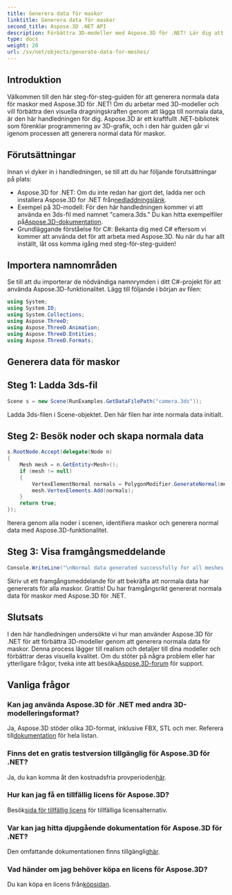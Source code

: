 ```yaml
---
title: Generera data för maskor
linktitle: Generera data för maskor
second_title: Aspose.3D .NET API
description: Förbättra 3D-modeller med Aspose.3D för .NET! Lär dig att generera normala data för maskor i denna steg-för-steg-guide. Realism möter enkelhet.
type: docs
weight: 20
url: /sv/net/objects/generate-data-for-meshes/
---
```

## Introduktion
Välkommen till den här steg-för-steg-guiden för att generera normala data för maskor med Aspose.3D för .NET! Om du arbetar med 3D-modeller och vill förbättra den visuella dragningskraften genom att lägga till normala data, är den här handledningen för dig. Aspose.3D är ett kraftfullt .NET-bibliotek som förenklar programmering av 3D-grafik, och i den här guiden går vi igenom processen att generera normal data för maskor.
## Förutsättningar
Innan vi dyker in i handledningen, se till att du har följande förutsättningar på plats:
- Aspose.3D for .NET: Om du inte redan har gjort det, ladda ner och installera Aspose.3D for .NET från[nedladdningslänk](https://releases.aspose.com/3d/net/).
-  Exempel på 3D-modell: För den här handledningen kommer vi att använda en 3ds-fil med namnet "camera.3ds." Du kan hitta exempelfiler på[Aspose.3D-dokumentation](https://reference.aspose.com/3d/net/).
- Grundläggande förståelse för C#: Bekanta dig med C# eftersom vi kommer att använda det för att arbeta med Aspose.3D.
Nu när du har allt inställt, låt oss komma igång med steg-för-steg-guiden!
## Importera namnområden
Se till att du importerar de nödvändiga namnrymden i ditt C#-projekt för att använda Aspose.3D-funktionalitet. Lägg till följande i början av filen:
```csharp
using System;
using System.IO;
using System.Collections;
using Aspose.ThreeD;
using Aspose.ThreeD.Animation;
using Aspose.ThreeD.Entities;
using Aspose.ThreeD.Formats;
```
## Generera data för maskor
## Steg 1: Ladda 3ds-fil
```csharp
Scene s = new Scene(RunExamples.GetDataFilePath("camera.3ds"));
```
Ladda 3ds-filen i Scene-objektet. Den här filen har inte normala data initialt.
## Steg 2: Besök noder och skapa normala data
```csharp
s.RootNode.Accept(delegate(Node n)
{
    Mesh mesh = n.GetEntity<Mesh>();
    if (mesh != null)
    {
        VertexElementNormal normals = PolygonModifier.GenerateNormal(mesh);
        mesh.VertexElements.Add(normals);
    }
    return true;
});
```
Iterera genom alla noder i scenen, identifiera maskor och generera normal data med Aspose.3D-funktionalitet.
## Steg 3: Visa framgångsmeddelande
```csharp
Console.WriteLine("\nNormal data generated successfully for all meshes.");
```
Skriv ut ett framgångsmeddelande för att bekräfta att normala data har genererats för alla maskor.
Grattis! Du har framgångsrikt genererat normala data för maskor med Aspose.3D för .NET.
## Slutsats
I den här handledningen undersökte vi hur man använder Aspose.3D för .NET för att förbättra 3D-modeller genom att generera normala data för maskor. Denna process lägger till realism och detaljer till dina modeller och förbättrar deras visuella kvalitet.
 Om du stöter på några problem eller har ytterligare frågor, tveka inte att besöka[Aspose.3D-forum](https://forum.aspose.com/c/3d/18) för support.
## Vanliga frågor
### Kan jag använda Aspose.3D för .NET med andra 3D-modelleringsformat?
 Ja, Aspose.3D stöder olika 3D-format, inklusive FBX, STL och mer. Referera till[dokumentation](https://reference.aspose.com/3d/net/) för hela listan.
### Finns det en gratis testversion tillgänglig för Aspose.3D för .NET?
 Ja, du kan komma åt den kostnadsfria provperioden[här](https://releases.aspose.com/).
### Hur kan jag få en tillfällig licens för Aspose.3D?
 Besök[sida för tillfällig licens](https://purchase.aspose.com/temporary-license/) för tillfälliga licensalternativ.
### Var kan jag hitta djupgående dokumentation för Aspose.3D för .NET?
 Den omfattande dokumentationen finns tillgänglig[här](https://reference.aspose.com/3d/net/).
### Vad händer om jag behöver köpa en licens för Aspose.3D?
 Du kan köpa en licens från[köpsidan](https://purchase.aspose.com/buy).